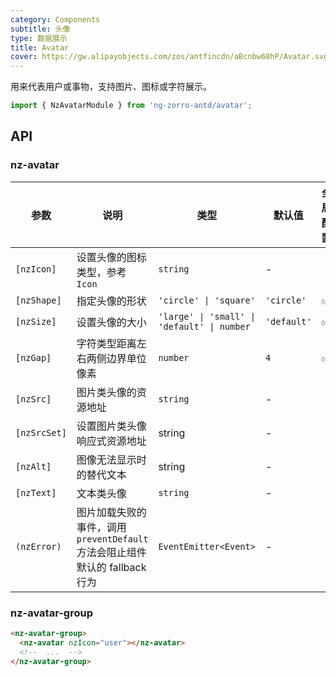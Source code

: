 ```yaml
---
category: Components
subtitle: 头像
type: 数据展示
title: Avatar
cover: https://gw.alipayobjects.com/zos/antfincdn/aBcnbw68hP/Avatar.svg
---
```


用来代表用户或事物，支持图片、图标或字符展示。

```ts
import { NzAvatarModule } from 'ng-zorro-antd/avatar';
```

## API

### nz-avatar

| 参数           | 说明                                                   | 类型                                          | 默认值         | 全局配置 |
|--------------|------------------------------------------------------|---------------------------------------------|-------------|------|
| `[nzIcon]`   | 设置头像的图标类型，参考 `Icon`                                  | `string`                                    | -           |
| `[nzShape]`  | 指定头像的形状                                              | `'circle' \| 'square'`                      | `'circle'`  | ✅    |
| `[nzSize]`   | 设置头像的大小                                              | `'large' \| 'small' \| 'default' \| number` | `'default'` | ✅    |
| `[nzGap]`    | 字符类型距离左右两侧边界单位像素                                     | `number`                                    | `4`         | ✅    |
| `[nzSrc]`    | 图片类头像的资源地址                                           | `string`                                    | -           |
| `[nzSrcSet]` | 设置图片类头像响应式资源地址                                       | string                                      | -           |
| `[nzAlt]`    | 图像无法显示时的替代文本                                         | string                                      | -           |
| `[nzText]`   | 文本类头像                                                | `string`                                    | -           |
| `(nzError)`  | 图片加载失败的事件，调用 `preventDefault` 方法会阻止组件默认的 fallback 行为 | `EventEmitter<Event>`                       | -           |

### nz-avatar-group

```html
<nz-avatar-group>
  <nz-avatar nzIcon="user"></nz-avatar>
  <!--  ...  -->
</nz-avatar-group>
```
